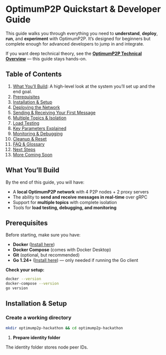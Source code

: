 # OptimumP2P Quickstart & Developer Guide

This guide walks you through everything you need to **understand**, **deploy**, **run**, and **experiment** with OptimumP2P.
It’s designed for beginners but complete enough for advanced developers to jump in and integrate.

If you want deep technical theory, see the **[OptimumP2P Technical Overview](../learn/overview/p2p.md)** — this guide stays hands-on.


## Table of Contents

1. [What You’ll Build](#-what-youll-build): A high-level look at the system you’ll set up and the end goal. 
2. [Prerequisites](#-prerequisites)  
3. [Installation & Setup](#-installation--setup)  
4. [Deploying the Network](#-deploying-the-network)  
5. [Sending & Receiving Your First Message](#-sending--receiving-your-first-message)  
6. [Multiple Topics & Isolation](#-multiple-topics--isolation)  
7. [Load Testing](#-load-testing)  
8. [Key Parameters Explained](#-key-parameters-explained)  
9. [Monitoring & Debugging](#-monitoring--debugging)  
10. [Cleanup & Reset](#-cleanup--reset)  
11. [FAQ & Glossary](#-faq--glossary)  
12. [Next Steps](#-next-steps)  
13. [More Coming Soon](#-more-coming-soon)


## What You’ll Build

By the end of this guide, you will have:

* A **local OptimumP2P network** with 4 P2P nodes + 2 proxy servers  
* The ability to **send and receive messages in real-time** over gRPC  
* Support for **multiple topics** with complete isolation  
* Tools for **load testing, debugging, and monitoring**

## Prerequisites

Before starting, make sure you have:

* **Docker** ([Install here](https://www.docker.com/products/docker-desktop))
* **Docker Compose** (comes with Docker Desktop)
* **Git** (optional, but recommended)
* **Go 1.24+** ([Install here](https://go.dev/dl/)) — only needed if running the Go client

**Check your setup:**

```bash
docker --version
docker-compose --version
go version
```

## Installation & Setup

### **Create a working directory**

```sh
mkdir optimump2p-hackathon && cd optimump2p-hackathon
```

1. **Prepare identity folder**

The identity folder stores node peer IDs.
